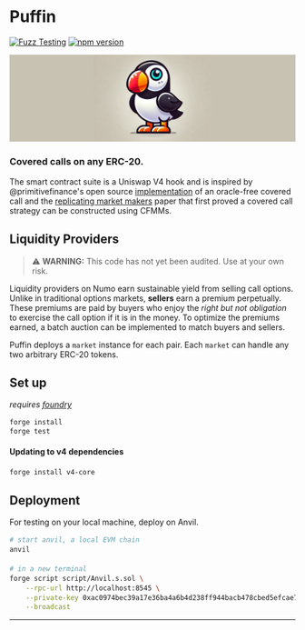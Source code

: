 # Puffin 

[![Fuzz Testing](https://github.com/Uniswap/uniswap-v3-core/actions/workflows/fuzz-testing.yml/badge.svg)](https://github.com/numotrade/numo/actions/workflows/fuzz-testing.yml)
[![npm version](https://img.shields.io/npm/v/@uniswap/v3-core/latest.svg)](https://www.npmjs.com/package/@numotrade/numo/v/latest)

<p align="center">
  <img src="./image/Puffin_3.png" alt="Puffin Logo" width="800">
</p>

### Covered calls on any ERC-20.

The smart contract suite is a Uniswap V4 hook and is inspired by @primitivefinance's open source [implementation](https://github.com/primitivefinance/rmm) of an oracle-free covered call and the [replicating market makers](https://arxiv.org/abs/2103.14769) paper that first proved a covered call strategy can be constructed using CFMMs.

## Liquidity Providers

> ⚠️ **WARNING:** This code has not yet been audited. Use at your own risk.

Liquidity providers on Numo earn sustainable yield from selling call options. Unlike in traditional options markets, **sellers** earn a premium perpetually. These premiums are paid by buyers who enjoy the *right but not obligation* to exercise the call option if it is in the money. To optimize the premiums earned, a batch auction can be implemented to match buyers and sellers. 

Puffin deploys a `market` instance for each pair. Each `market` can handle any two arbitrary ERC-20 tokens.

## Set up

*requires [foundry](https://book.getfoundry.sh)*

```
forge install
forge test
```

#### Updating to v4 dependencies

```bash
forge install v4-core
```

## Deployment

For testing on your local machine, deploy on Anvil.

```bash
# start anvil, a local EVM chain
anvil

# in a new terminal
forge script script/Anvil.s.sol \
    --rpc-url http://localhost:8545 \
    --private-key 0xac0974bec39a17e36ba4a6b4d238ff944bacb478cbed5efcae784d7bf4f2ff80 \
    --broadcast
```

---
